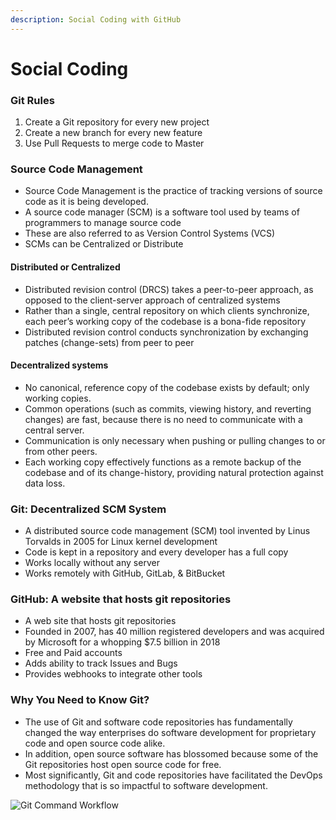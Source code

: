 ```yaml
---
description: Social Coding with GitHub
---
```


# Social Coding

### Git Rules

1. Create a Git repository for every new project
2. Create a new branch for every new feature
3. Use Pull Requests to merge code to Master

### Source Code Management

* Source Code Management is the practice of tracking versions of source code as it is being developed.&#x20;
* A source code manager (SCM) is a software tool used by teams of programmers to manage source code
* These are also referred to as Version Control Systems (VCS)
* SCMs can be Centralized or Distribute

#### Distributed or Centralized

* Distributed revision control (DRCS) takes a peer-to-peer approach, as opposed to the client-server approach of centralized systems
* Rather than a single, central repository on which clients synchronize, each peer’s working copy of the codebase is a bona-fide repository
* Distributed revision control conducts synchronization by exchanging patches (change-sets) from peer to peer

#### Decentralized systems

* No canonical, reference copy of the codebase exists by default; only working copies.
* Common operations (such as commits, viewing history, and reverting changes) are fast, because there is no need to communicate with a central server.
* Communication is only necessary when pushing or pulling changes to or from other peers.
* Each working copy effectively functions as a remote backup of the codebase and of its change-history, providing natural protection against data loss.

### Git: Decentralized SCM System

* A distributed source code management (SCM) tool invented by Linus Torvalds in 2005 for Linux kernel development
* Code is kept in a repository and every developer has a full copy
* Works locally without any server
* Works remotely with GitHub, GitLab, & BitBucket

### GitHub: A website that hosts git repositories

* A web site that hosts git repositories
* Founded in 2007, has 40 million registered developers and was acquired by Microsoft for a whopping $7.5 billion in 2018
* Free and Paid accounts
* Adds ability to track Issues and Bugs
* Provides webhooks to integrate other tools

### Why You Need to Know Git?

* The use of Git and software code repositories has fundamentally changed the way enterprises do software development for proprietary code and open source code alike.
* In addition, open source software has blossomed because some of the Git repositories host open source code for free.
* Most significantly, Git and code repositories have facilitated the DevOps methodology that is so impactful to software development.

![Git Command Workflow](broken-reference)
